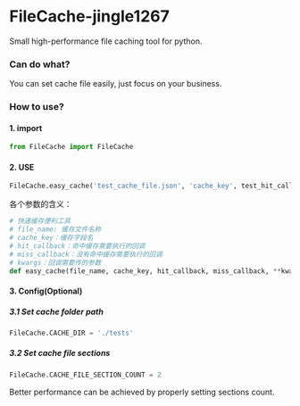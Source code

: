 # FileCache-jingle1267

Small high-performance file caching tool for python.

### Can do what?

You can set cache file easily, just focus on your business.

### How to use?

#### 1. import

```python
from FileCache import FileCache
```

#### 2. USE

```python
FileCache.easy_cache('test_cache_file.json', 'cache_key', test_hit_callback, test_miss_callback, a=1, b='c')
```

各个参数的含义：

```python
# 快速缓存便利工具
# file_name: 缓存文件名称
# cache_key：缓存字段名
# hit_callback：命中缓存需要执行的回调
# miss_callback：没有命中缓存需要执行的回调
# kwargs：回调需要传的参数
def easy_cache(file_name, cache_key, hit_callback, miss_callback, **kwargs)
```


#### 3. Config(Optional)

##### 3.1 Set cache folder path

```python
FileCache.CACHE_DIR = './tests'
```

##### 3.2 Set cache file sections

```python
FileCache.CACHE_FILE_SECTION_COUNT = 2
```

Better performance can be achieved by properly setting sections count.